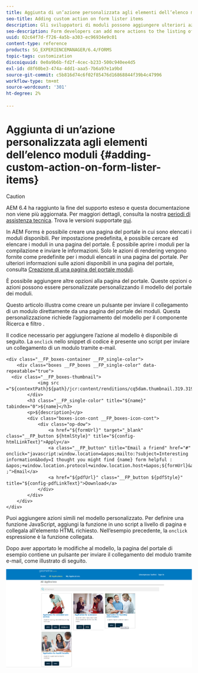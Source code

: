 ```yaml
---
title: Aggiunta di un’azione personalizzata agli elementi dell’elenco moduli
seo-title: Adding custom action on form lister items
description: Gli sviluppatori di moduli possono aggiungere ulteriori azioni all’elenco dei moduli nella pagina del portale dei moduli. Per impostazione predefinita, l’elenco dei moduli consente di accedere al modulo, compilarlo e inviarlo.
seo-description: Form developers can add more actions to the listing of forms on the forms portal page. By default, the form listing allows you to access the form, fill it, and submit it.
uuid: 02c64f7d-f726-4a5b-a303-ec96934e9c01
content-type: reference
products: SG_EXPERIENCEMANAGER/6.4/FORMS
topic-tags: customization
discoiquuid: 0e0a9b6b-fd2f-4cec-b233-500c940ee4d5
exl-id: d8f60be3-474a-4dd1-aaa5-7b6a97e1a9bd
source-git-commit: c5b816d74c6f02f85476d16868844f39b4c47996
workflow-type: tm+mt
source-wordcount: '301'
ht-degree: 2%

---
```


# Aggiunta di un’azione personalizzata agli elementi dell’elenco moduli {#adding-custom-action-on-form-lister-items}

>[!CAUTION]
>
>AEM 6.4 ha raggiunto la fine del supporto esteso e questa documentazione non viene più aggiornata. Per maggiori dettagli, consulta la nostra [periodi di assistenza tecnica](https://helpx.adobe.com/it/support/programs/eol-matrix.html). Trova le versioni supportate [qui](https://experienceleague.adobe.com/docs/).

In AEM Forms è possibile creare una pagina del portale in cui sono elencati i moduli disponibili. Per impostazione predefinita, è possibile cercare ed elencare i moduli in una pagina del portale. È possibile aprire i moduli per la compilazione e inviare le informazioni. Solo le azioni di rendering vengono fornite come predefinite per i moduli elencati in una pagina del portale. Per ulteriori informazioni sulle azioni disponibili in una pagina del portale, consulta [Creazione di una pagina del portale moduli](/help/forms/using/creating-form-portal-page.md).

È possibile aggiungere altre opzioni alla pagina del portale. Queste opzioni o azioni possono essere personalizzate personalizzando il modello del portale dei moduli.

Questo articolo illustra come creare un pulsante per inviare il collegamento di un modulo direttamente da una pagina del portale dei moduli. Questa personalizzazione richiede l’aggiornamento del modello per il componente Ricerca e filtro .

Il codice necessario per aggiungere l’azione al modello è disponibile di seguito. La `onclick` nello snippet di codice è presente uno script per inviare un collegamento di un modulo tramite e-mail.

```mxml
<div class="__FP_boxes-container __FP_single-color">
    <div class="boxes __FP_boxes __FP_single-color" data-repeatable="true">
  <div class="__FP_boxes-thumbnail">
            <img src ="${contextPath}${path}/jcr:content/renditions/cq5dam.thumbnail.319.319.png">
        </div>
        <h3 class="__FP_single-color" title="${name}" tabindex="0">${name}</h3>
        <p>${description}</p>
        <div class="boxes-icon-cont __FP_boxes-icon-cont">
            <div class="op-dow">
                <a href="${formUrl}" target="_blank" class="__FP_button ${htmlStyle}" title="${config-htmlLinkText}">Apply</a>
                <a class="__FP_button" title="Email a friend" href="#" onclick="javascript:window.location=&apos;mailto:?subject=Interesting information&body=I thought you might find {name} form helpful :  &apos;+window.location.protocol+window.location.host+&apos;${formUrl}&apos; ;">Email</a>
                <a href="${pdfUrl}" class="__FP_button ${pdfStyle}" title="${config-pdfLinkText}">Download</a>
            </div>
        </div>
    </div>
</div>
```

Puoi aggiungere azioni simili nel modello personalizzato. Per definire una funzione JavaScript, aggiungi la funzione in uno script a livello di pagina e collegala all’elemento HTML richiesto. Nell’esempio precedente, la `onclick` espressione è la funzione collegata.

Dopo aver apportato le modifiche al modello, la pagina del portale di esempio contiene un pulsante per inviare il collegamento del modulo tramite e-mail, come illustrato di seguito.

![email](assets/email.png)
